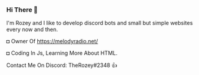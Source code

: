 ### Hi There 👋

I'm Rozey and I like to develop discord bots and small but simple websites every now and then.

◘ Owner Of https://melodyradio.net/

◘ Coding In Js, Learning More About HTML.

Contact Me On Discord: TheRozey#2348 👍
